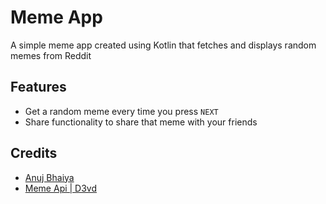 
# Meme App

A simple meme app created using Kotlin that fetches and displays random memes from Reddit

## Features

 - Get a random meme every time you press `NEXT`
 - Share functionality to share that meme with your friends
  
## Credits

 - [Anuj Bhaiya](https://www.youtube.com/channel/UC58_wzhvJta3hDSPvRLDAqg)
 - [Meme Api | D3vd](https://github.com/D3vd/Meme_Api)

  
